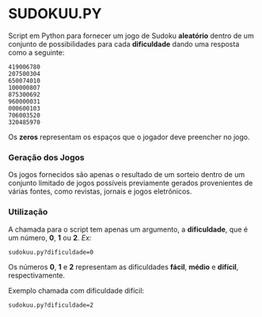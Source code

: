 # SUDOKUU.PY

Script em Python para fornecer um jogo de Sudoku **aleatório** dentro de um conjunto de possibilidades para cada **dificuldade** dando uma resposta como a seguinte:
```
419006780
207500304
650074010
100000807
875300692
960000031
000600103
706003520
320485970
```
Os **zeros** representam os espaços que o jogador deve preencher no jogo.

### Geração dos Jogos
Os jogos fornecidos são apenas o resultado de um sorteio dentro de um conjunto limitado de jogos possíveis previamente gerados provenientes de várias fontes, como revistas, jornais e jogos eletrônicos.

### Utilização

A chamada para o script tem apenas um argumento, a **dificuldade**, que é um número, **0**, **1** ou **2**.
 *Ex:*
```
sudokuu.py?dificuldade=0
```
Os números **0**, **1** e **2** representam as dificuldades **fácil**, **médio** e **difícil**, respectivamente.

Exemplo chamada com dificuldade difícil:
```
sudokuu.py?dificuldade=2
```
